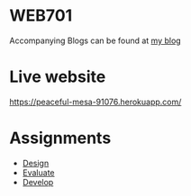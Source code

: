 # WEB701

Accompanying Blogs can be found at [my blog](https://mckevmeister.github.io/WEB701)

# Live website

https://peaceful-mesa-91076.herokuapp.com/

# Assignments

- [Design](https://github.com/MCKevmeister/web701/blob/main/WEB701%20Assignment%202.pdf)
- [Evaluate](https://github.com/MCKevmeister/web701/blob/main/WEB701_Evaluate.pdf)
- [Develop]()
